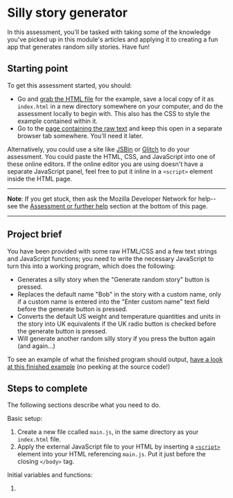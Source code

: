 # Silly story generator

In this assessment, you'll be tasked with taking some of the knowledge you've picked up in this module's articles and applying it to creating a fun app that generates random silly stories. Have fun!

## Starting point

To get this assessment started, you should:

* Go and [grab the HTML file](https://github.com/mdn/learning-area/blob/master/javascript/introduction-to-js-1/assessment-start/index.html) for the example, save a local copy of it as `index.html` in a new directory somewhere on your computer, and do the assessment locally to begin with. This also has the CSS to style the example contained within it.
* Go to the [page containing the raw text](https://github.com/mdn/learning-area/blob/master/javascript/introduction-to-js-1/assessment-start/raw-text.txt) and keep this open in a separate browser tab somewhere. You'll need it later.

Alternatively, you could use a site like [JSBin](https://jsbin.com/?html,output) or [Glitch](https://glitch.com/dashboard?group=owned&sortColumn=boost&sortDirection=DESC&page=1&showAll=false&filterDomain=) to do your assessment. You could paste the HTML, CSS, and JavaScript into one of these online editors. If the online editor you are using doesn't have a separate JavaScript panel, feel free to put it inline in a `<script>` element inside the HTML page.

<hr>

**Note**: If you get stuck, then ask the Mozilla Developer Network for help--see the [Assessment or further help]() section at the bottom of this page.

<hr>

## Project brief

You have been provided with some raw HTML/CSS and a few text strings and JavaScript functions; you need to write the necessary JavaScript to turn this into a working program, which does the following:

* Generates a silly story when the "Generate random story" button is pressed.
* Replaces the default name "Bob" in the story with a custom name, only if a custom name is entered into the "Enter custom name" text field before the generate button is pressed.
* Converts the default US weight and temperature quantities and units in the story into UK equivalents if the UK radio button is checked before the generate button is pressed.
* Will generate another random silly story if you press the button again (and again...)

To see an example of what the finished program should output, [have a look at this finished example](https://mdn.github.io/learning-area/javascript/introduction-to-js-1/assessment-finished/) (no peeking at the source code!)

## Steps to complete

The following sections describe what you need to do.

Basic setup:

1. Create a new file ccalled `main.js`, in the same directory as your `index.html` file.
2. Apply the external JavaScript file to your HTML by inserting a [`<script>`]() element into your HTML referencing `main.js`. Put it just before the closing `</body>` tag.

Initial variables and functions:

1. 



<!-- Don't forget to link to this "Assessment or further help" from the top of the page. -->